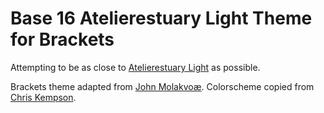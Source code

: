 Base 16 Atelierestuary Light Theme for Brackets
============================

Attempting to be as close to [Atelierestuary Light](http://chriskempson.github.io/base16/#atelierestuary) as possible.

Brackets theme adapted from [John Molakvoæ](https://github.com/skjnldsv/default-dark).
Colorscheme copied from [Chris Kempson](http://chriskempson.com).
